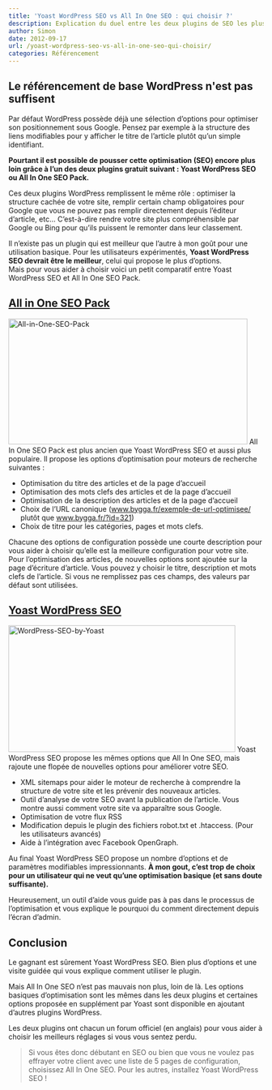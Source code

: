 ```yaml
---
title: 'Yoast WordPress SEO vs All In One SEO : qui choisir ?'
description: Explication du duel entre les deux plugins de SEO les plus populaires sous WordPress
author: Simon
date: 2012-09-17
url: /yoast-wordpress-seo-vs-all-in-one-seo-qui-choisir/
categories: Référencement
---
```

## Le référencement de base WordPress n'est pas suffisent
Par défaut WordPress possède déjà une sélection d’options pour optimiser son positionnement sous Google. Pensez par exemple à la structure des liens modifiables pour y afficher le titre de l’article plutôt qu’un simple identifiant.

**Pourtant il est possible de pousser cette optimisation (SEO) encore plus loin grâce à l’un des deux plugins gratuit suivant : Yoast WordPress SEO ou All In One SEO Pack.**

Ces deux plugins WordPress remplissent le même rôle : optimiser la structure cachée de votre site, remplir certain champ obligatoires pour Google que vous ne pouvez pas remplir directement depuis l’éditeur d’article, etc… C&rsquo;est-à-dire rendre votre site plus compréhensible par Google ou Bing pour qu’ils puissent le remonter dans leur classement.

Il n’existe pas un plugin qui est meilleur que l’autre à mon goût pour une utilisation basique. Pour les utilisateurs expérimentés, **Yoast WordPress SEO devrait être le meilleur**, celui qui propose le plus d’options.  
Mais pour vous aider à choisir voici un petit comparatif entre Yoast WordPress SEO et All In One SEO Pack.

## <a href="http://wordpress.org/extend/plugins/all-in-one-seo-pack/" title="All In One SEO Pack" target="_blank">All in One SEO Pack</a>

<img src="http://www.bygga.fr/wp-content/uploads/2012/09/All-in-One-SEO-Pack.png" alt="All-in-One-SEO-Pack" title="All-in-One-SEO-Pack" width="472" height="248" class="aligncenter size-full wp-image-242" />  
All In One SEO Pack est plus ancien que Yoast WordPress SEO et aussi plus populaire. Il propose les options d’optimisation pour moteurs de recherche suivantes :

  * Optimisation du titre des articles et de la page d’accueil
  * Optimisation des mots clefs des articles et de la page d’accueil
  * Optimisation de la description des articles et de la page d’accueil
  * Choix de l’URL canonique (www.bygga.fr/exemple-de-url-optimisee/ plutôt que www.bygga.fr/?id=321)
  * Choix de titre pour les catégories, pages et mots clefs.

Chacune des options de configuration possède une courte description pour vous aider à choisir qu’elle est la meilleure configuration pour votre site.  
Pour l’optimisation des articles, de nouvelles options sont ajoutée sur la page d’écriture d’article. Vous pouvez y choisir le titre, description et mots clefs de l’article. Si vous ne remplissez pas ces champs, des valeurs par défaut sont utilisées.

## <a href="http://wordpress.org/extend/plugins/wordpress-seo/" title="Yoast WordPress SEO" target="_blank">Yoast WordPress SEO</a>

<img src="http://www.bygga.fr/wp-content/uploads/2012/09/WordPress-SEO-by-Yoast.png" alt="WordPress-SEO-by-Yoast" title="WordPress-SEO-by-Yoast" width="448" height="250" class="aligncenter size-full wp-image-243" />  
Yoast WordPress SEO propose les mêmes options que All In One SEO, mais rajoute une flopée de nouvelles options pour améliorer votre SEO.

  * XML sitemaps pour aider le moteur de recherche à comprendre la structure de votre site et les prévenir des nouveaux articles.
  * Outil d’analyse de votre SEO avant la publication de l’article. Vous montre aussi comment votre site va apparaître sous Google.
  * Optimisation de votre flux RSS
  * Modification depuis le plugin des fichiers robot.txt et .htaccess. (Pour les utilisateurs avancés)
  * Aide à l’intégration avec Facebook OpenGraph.

Au final Yoast WordPress SEO propose un nombre d’options et de paramètres modifiables impressionnants. **À mon gout, c’est trop de choix pour un utilisateur qui ne veut qu’une optimisation basique (et sans doute suffisante).** 

Heureusement, un outil d’aide vous guide pas à pas dans le processus de l’optimisation et vous explique le pourquoi du comment directement depuis l’écran d’admin.

## Conclusion

Le gagnant est sûrement Yoast WordPress SEO. Bien plus d’options et une visite guidée qui vous explique comment utiliser le plugin.  

Mais All In One SEO n’est pas mauvais non plus, loin de là. Les options basiques d’optimisation sont les mêmes dans les deux plugins et certaines options proposée en supplément par Yoast sont disponible en ajoutant d’autres plugins WordPress.  

Les deux plugins ont chacun un forum officiel (en anglais) pour vous aider à choisir les meilleurs réglages si vous vous sentez perdu.

> Si vous êtes donc débutant en SEO ou bien que vous ne voulez pas effrayer votre client avec une liste de 5 pages de configuration, choisissez All In One SEO. Pour les autres, installez Yoast WordPress SEO !